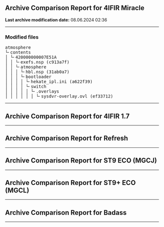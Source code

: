 <h2>Archive Comparison Report for <b>4IFIR Miracle</b></h2><b>Last archive modification date:</b> 08.06.2024 02:36<hr>

<h3>Modified files</h3>
<pre>atmosphere
└╴contents
│ └╴420000000007E51A
│ │ └╴exefs.nsp (c913a7f)
│ │ └╴atmosphere
│ │ │ └╴hbl.nsp (31ab0a7)
│ │ │ └╴bootloader
│ │ │ │ └╴hekate_ipl.ini (a622f39)
│ │ │ │ └╴switch
│ │ │ │ │ └╴.overlays
│ │ │ │ │ │ └╴sysdvr-overlay.ovl (ef33712)
</pre>
<hr>

<h2>Archive Comparison Report for <b>4IFIR 1.7</b></h2><hr>

<h2>Archive Comparison Report for <b>Refresh</b></h2><hr>

<h2>Archive Comparison Report for <b>ST9 ECO (MGCJ)</b></h2><hr>

<h2>Archive Comparison Report for <b>ST9+ ECO (MGCL)</b></h2><hr>

<h2>Archive Comparison Report for <b>Badass</b></h2><hr>

